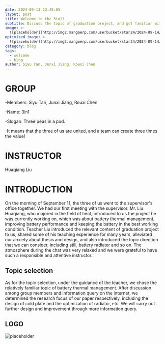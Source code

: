 ```yaml
---
date: 2024-09-13 23:48:05
layout: post
title: Welcome to the 3in1! 
subtitle: Discuss the topic of graduation project, and get familiar with each other
image: >-  
  ![placeholder](http://img2.mangoerp.com/userbucket/stan24/2024-09-14/1726322599216.jpg)
optimized_image: >- 
  ![placeholder](http://img2.mangoerp.com/userbucket/stan24/2024-09-14/1726322599216.jpg)
category: blog
tags:
  - welcome
  - blog
author: Siyu Tan, Junxi Jiang, Rouxi Chen
---
```


# GROUP
  -Members: Siyu Tan, Junxi Jiang, Rouxi Chen
 
  -Name: 3in1
 
  -Slogan: Three peas in a pod.
 
  -It means that the three of us are united, and a team can create three times the value!

# INSTRUCTOR
Huaqiang Liu

# INTRODUCTION
On the morning of September 11, the three of us went to the supervisor's office together. We had our first meeting with the supervisor. Mr. Liu Huaqiang, who majored in the field of heat, introduced to us the project he was currently working on, which was about battery thermal management, improving battery performance and keeping the battery in the best working condition. Teacher Liu introduced the relevant content of graduation project to us, shared some of his teaching experience for many years, alleviated our anxiety about thesis and design, and also introduced the topic direction that we can consider, including still, battery radiator and so on. The atmosphere during the chat was very relaxed and we were grateful to have such a responsible and attentive instructor.

## Topic selection
As for the topic selection, under the guidance of the teacher, we chose the relatively familiar topic of battery thermal management. After discussion among group members and information query on the Internet, we determined the research focus of our paper respectively, including the design of cold plate and the optimization of radiator, etc. We will carry out further design and improvement through more information query.

## LOGO
![placeholder](http://img2.mangoerp.com/userbucket/stan24/2024-09-14/1726322690875.png)
